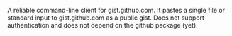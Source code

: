A reliable command-line client for gist.github.com. It pastes a single
file or standard input to gist.github.com as a public gist. Does not
support authentication and does not depend on the github package (yet).
